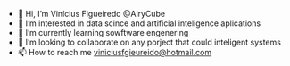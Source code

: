 - 👋 Hi, I’m Vinícius Figueiredo   @AiryCube
- 👀 I’m interested in data scince and artificial inteligence aplications 
- 🌱 I’m currently learning sowftware engenering 
- 💞️ I’m looking to collaborate on any porject that could inteligent systems 
- 📫 How to reach me viniciusfgieureido@hotmail.com  

<!---
AiryCube/AiryCube is a ✨ special ✨ repository because its `README.md` (this file) appears on your GitHub profile.
You can click the Preview link to take a look at your changes.
--->
